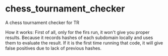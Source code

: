 # chess_tournament_checker
A chess tournament checker for TR

How it works:
  First of all, only for the firs run, it won't give you proper results. Because it records hashes of each subdomain locally and uses them to evaluate the result. If it is the first time running that code, it will give false positives due to lack of previous hashes.
